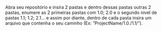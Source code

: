  Abra seu repositório e insira 2
pastas e dentro dessas pastas outras 2
pastas, enumere as 2 primeiras pastas
com 1.0; 2.0 e o segundo nível de
pastas 1.1; 1.2; 2.1… e assim por
diante, dentro de cada pasta insira um
arquivo que contenha o seu caminho
(Ex: “ProjectName/1.0./1.1/”).
